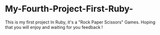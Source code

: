 # My-Fourth-Project-First-Ruby-
This is my first project In Ruby, it's a "Rock Paper Scissors" Games. 
Hoping that you will enjoy and waiting for you feedback !

